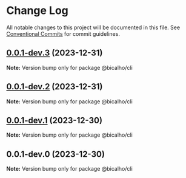 # Change Log

All notable changes to this project will be documented in this file.
See [Conventional Commits](https://conventionalcommits.org) for commit guidelines.

## [0.0.1-dev.3](https://github.com/jacksonbicalho/bicalho/compare/@bicalho/cli@0.0.1-dev.2...@bicalho/cli@0.0.1-dev.3) (2023-12-31)

**Note:** Version bump only for package @bicalho/cli

## [0.0.1-dev.2](https://github.com/jacksonbicalho/bicalho/compare/@bicalho/cli@0.0.1-dev.1...@bicalho/cli@0.0.1-dev.2) (2023-12-31)

**Note:** Version bump only for package @bicalho/cli

## [0.0.1-dev.1](https://github.com/jacksonbicalho/bicalho-monorepo/compare/@bicalho/cli@0.0.1-dev.0...@bicalho/cli@0.0.1-dev.1) (2023-12-30)

**Note:** Version bump only for package @bicalho/cli

## 0.0.1-dev.0 (2023-12-30)

**Note:** Version bump only for package @bicalho/cli
